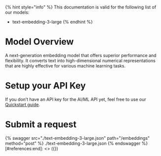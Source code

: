 [#references:start]: <> ({ "template": "openapi" })
{% hint style="info" %}
This documentation is valid for the following list of our models:
* text-embedding-3-large
{% endhint %}

# Model Overview
A next-generation embedding model that offers superior performance and flexibility. It converts text into high-dimensional numerical representations that are highly effective for various machine learning tasks.

# Setup your API Key
If you don’t have an API key for the AI/ML API yet, feel free to use our [Quickstart guide](https://docs.aimlapi.com/quickstart/setting-up).

# Submit a request
{% swagger src="./text-embedding-3-large.json" path="/embeddings" method="post" %}
./text-embedding-3-large.json
{% endswagger %}
[#references:end]: <> ({})